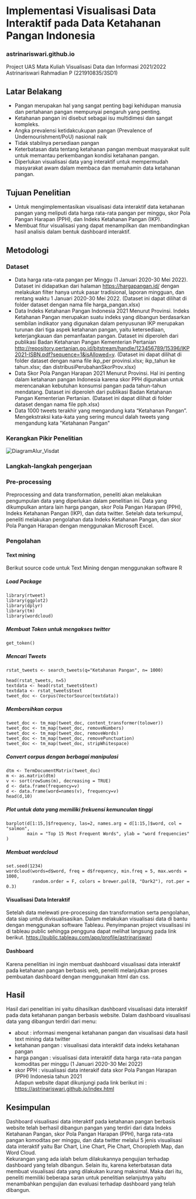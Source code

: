 # Implementasi Visualisasi Data Interaktif pada Data Ketahanan Pangan Indonesia
### astrinariswari.github.io
Project UAS Mata Kuliah Visualisasi Data dan Informasi 2021/2022 \
Astrinariswari Rahmadian P (221910835/3SD1)

## Latar Belakang 
- Pangan merupakan hal yang sangat penting bagi kehidupan manusia dan pertahanan pangan mempunyai pengaruh yang penting. 
- Ketahanan pangan ini disebut sebagai isu multidimesi dan sangat kompleks.
- Angka prevalensi ketidakcukupan pangan (Prevalence of Undernourishment/PoU) nasional naik
- Tidak stabilnya persediaan pangan 
- Keterbatasan data tentang ketahanan pangan membuat masyarakat sulit untuk memantau perkembangan kondisi ketahanan pangan.
- Diperlukan visualisasi data yang interaktif untuk mempermudah masyarakat awam dalam membaca dan memahamin data ketahanan pangan.

## Tujuan Penelitian 
- Untuk mengimplementasikan visualisasi data interaktif data ketahanan pangan yang meliputi data harga rata-rata pangan per minggu, skor Pola Pangan Harapan (PPH), dan Indeks Ketahanan Pangan (IKP).
- Membuat fitur visualisasi yang dapat menampilkan dan membandingkan hasil analisis dalam bentuk dashboard interaktif. 

## Metodologi
### Dataset 
- Data harga rata-rata pangan per Minggu (1 Januari 2020-30 Mei 2022). Dataset ini didapatkan dari halaman https://hargapangan.id/ dengan melakukan filter hanya untuk pasar tradisional, laporan mingguan, dan rentang waktu 1 Januari 2020-30 Mei 2022. (Dataset ini dapat dilihat di folder dataset dengan nama file harga_pangan.xlsx)
- Data Indeks Ketahanan Pangan Indonesia 2021 Menurut Provinsi. Indeks Ketahanan Pangan merupakan suatu indeks yang dibangun berdasarkan sembilan indikator yang digunakan dalam penyusunan IKP merupakan turunan dari tiga aspek ketahanan pangan, yaitu ketersediaan, keterjangkauan dan pemanfaatan pangan. Dataset ini diperoleh dari publikasi Badan Ketahanan Pangan Kementerian Pertanian http://repository.pertanian.go.id/bitstream/handle/123456789/15396/IKP2021-ISBN.pdf?sequence=1&isAllowed=y. (Dataset ini dapat dilihat di folder dataset dengan nama file ikp_per provinsi.xlsx; ikp_tahun ke tahun.xlsx; dan distribusiPerubahanSkorProv.xlsx) 
- Data Skor Pola Pangan Harapan 2021 Menurut Provinsi. Hal ini penting dalam ketahanan pangan Indonesia karena skor PPH digunakan untuk merencanakan kebutuhan konsumsi pangan pada tahun-tahun mendatang. Dataset ini diperoleh dari publikasi Badan Ketahanan Pangan Kementerian Pertanian. (Dataset ini dapat dilihat di folder dataset dengan nama file pph.xlsx) 
- Data 1000 tweets terakhir yang mengandung kata “Ketahanan Pangan”. Mengekstraksi kata-kata yang sering muncul dalah tweets yang mengandung kata "Ketahanan Pangan"

### Kerangkan Pikir Penelitian
![DiagramAlur_Visdat](https://user-images.githubusercontent.com/107674311/174700241-83907136-34d3-4485-b078-34e81a2c96fc.png)


### Langkah-langkah pengerjaan
### Pre-processing
Preprocessing and data transformation, peneliti akan melakukan pengumpulan data yang diperlukan dalam penelitian ini. Data yang dikumpulkan antara lain harga pangan, skor Pola Pangan Harapan (PPH), Indeks Ketahanan Pangan (IKP), dan data twitter. Setelah data terkumpul, peneliti melakukan pengolahan data Indeks Ketahanan Pangan, dan skor Pola Pangan Harapan dengan menggunakan Microsoft Excel.

### Pengolahan
#### Text mining
Berikut source code untuk Text Mining dengan menggunakan software R
##### Load Package
```{r}
library(rtweet)
library(ggplot2)
library(dplyr)
library(tm)
library(wordcloud)
```
##### Membuat Token untuk mengakses twitter
```{r}
get_token()
```
##### Mencari Tweets 
```{r}
rstat_tweets <- search_tweets(q="Ketahanan Pangan", n= 1000)

head(rstat_tweets, n=5)
textdata <- head(rstat_tweets$text)
textdata <- rstat_tweets$text
tweet_doc <- Corpus(VectorSource(textdata))
```
##### Membersihkan corpus
```{r}
tweet_doc <- tm_map(tweet_doc, content_transformer(tolower))
tweet_doc <- tm_map(tweet_doc, removeNumbers)
tweet_doc <- tm_map(tweet_doc, removeWords)
tweet_doc <- tm_map(tweet_doc, removePunctuation)
tweet_doc <- tm_map(tweet_doc, stripWhitespace)
```
##### Convert corpus dengan berbagai manipulasi 
```{r}
dtm <- TermDocumentMatrix(tweet_doc)
m <- as.matrix(dtm)
v <- sort(rowSums(m), decreasing = TRUE)
d <- data.frame(frequency=v)
d <- data.frame(word=names(v), frequency=v)
head(d,10)
```
##### Plot untuk data yang memiliki frekuensi kemunculan tinggi
```{r}
barplot(d[1:15,]$frequency, las=2, names.arg = d[1:15,]$word, col = "salmon", 
        main = "Top 15 Most Frequent Words", ylab = "word frequencies" )
```
##### Membuat wordcloud
```{r}
set.seed(1234)
wordcloud(words=d$word, freq = d$frequency, min.freq = 5, max.words = 1000, 
          random.order = F, colors = brewer.pal(8, "Dark2"), rot.per = 0.3)
```
#### Visualisasi Data Interaktif
Setelah data melewati pre-processing dan transformation serta pengolahan, data siap untuk divisualisasikan. Dalam melakukan visualisasi data di bantu dengan menggunakan software Tableau. Penyimpanan project visualisasi ini di tableau public sehingga pengguna dapat melihat langsung pada link berikut. 
https://public.tableau.com/app/profile/astrinariswari

#### Dashboard 
Karena penelitian ini ingin membuat dashboard visualisasi data interaktif pada ketahanan pangan berbasis web, peneliti melanjutkan proses pembuatan dashboard dengan menggunakan html dan css. 

## Hasil
Hasil dari penelitian ini yaitu dihasilkan dashboard visualisasi data interaktif pada data ketahanan pangan berbasis website. Dalam dashboard visualisasi data yang dibangun terdiri dari menu: 
- about : informasi mengenai ketahanan pangan dan visualisasi data hasil text mining data twitter
- ketahanan pangan : visualisasi data interaktif data indeks ketahanan pangan
- harga pangan : visualisasi data interaktif data harga rata-rata pangan komoditas per minggu (1 Januari 2020-30 Mei 2022)
- skor PPH : visualisasi data interakif data skor Pola Pangan Harapan (PPH) Indonesia tahun 2021
\
Adapun website dapat dikunjungi pada link berikut ini : https://astrinariswari.github.io/index.html 

## Kesimpulan
Dashboard visualisasi data interaktif pada ketahanan pangan berbasis website telah berhasil dibangun pangan yang terdiri dari data Indeks Ketahanan Pangan, skor Pola Pangan Harapan (PPH), harga rata-rata pangan komoditas per minggu, dan data twitter  melalui 5 jenis visualisasi data interaktif yaitu Bar Chart, Line Chart, Pie Chart, Choropleth Map, dan Word Cloud.\
Kekurangan yang ada ialah belum dilakukannya pengujian terhadap dashboard yang telah dibangun. Selain itu, karena keterbatasan data membuat visualisasi data yang dilakukan kurang maksimal. Maka dari itu, peneliti memiliki beberapa saran untuk penelitian selanjutnya yaitu menambahkan pengujian dan evaluasi terhadap dashboard yang telah dibangun. 

